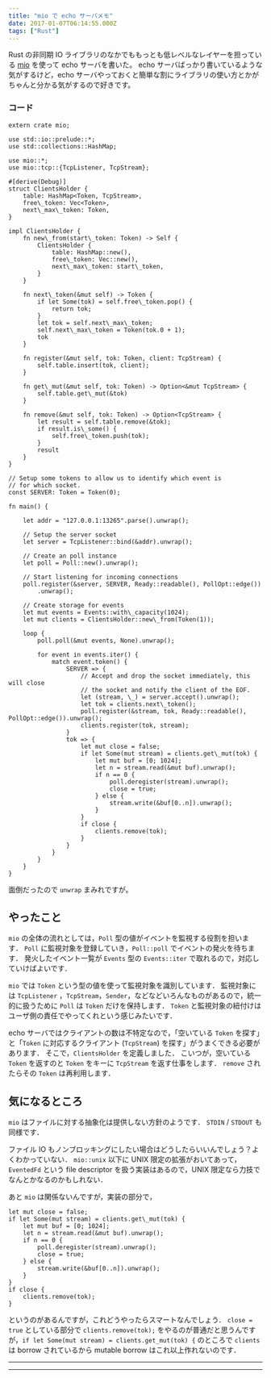 ```yaml
---
title: "mio で echo サーバメモ"
date: 2017-01-07T06:14:55.000Z
tags: ["Rust"]
---
```


Rust の非同期 IO ライブラリのなかでももっとも低レベルなレイヤーを担っている [mio](https://github.com/carllerche/mio) を使って echo サーバを書いた。
echo サーバばっかり書いているような気がするけど，echo サーバやっておくと簡単な割にライブラリの使い方とかがちゃんと分かる気がするので好きです。

### コード

```
extern crate mio;

use std::io::prelude::*;
use std::collections::HashMap;

use mio::*;
use mio::tcp::{TcpListener, TcpStream};

#[derive(Debug)]
struct ClientsHolder {
    table: HashMap<Token, TcpStream>,
    free\_token: Vec<Token>,
    next\_max\_token: Token,
}

impl ClientsHolder {
    fn new\_from(start\_token: Token) -> Self {
        ClientsHolder {
            table: HashMap::new(),
            free\_token: Vec::new(),
            next\_max\_token: start\_token,
        }
    }

    fn next\_token(&mut self) -> Token {
        if let Some(tok) = self.free\_token.pop() {
            return tok;
        }
        let tok = self.next\_max\_token;
        self.next\_max\_token = Token(tok.0 + 1);
        tok
    }

    fn register(&mut self, tok: Token, client: TcpStream) {
        self.table.insert(tok, client);
    }

    fn get\_mut(&mut self, tok: Token) -> Option<&mut TcpStream> {
        self.table.get\_mut(&tok)
    }

    fn remove(&mut self, tok: Token) -> Option<TcpStream> {
        let result = self.table.remove(&tok);
        if result.is\_some() {
            self.free\_token.push(tok);
        }
        result
    }
}

// Setup some tokens to allow us to identify which event is
// for which socket.
const SERVER: Token = Token(0);

fn main() {

    let addr = "127.0.0.1:13265".parse().unwrap();

    // Setup the server socket
    let server = TcpListener::bind(&addr).unwrap();

    // Create an poll instance
    let poll = Poll::new().unwrap();

    // Start listening for incoming connections
    poll.register(&server, SERVER, Ready::readable(), PollOpt::edge())
        .unwrap();

    // Create storage for events
    let mut events = Events::with\_capacity(1024);
    let mut clients = ClientsHolder::new\_from(Token(1));

    loop {
        poll.poll(&mut events, None).unwrap();

        for event in events.iter() {
            match event.token() {
                SERVER => {
                    // Accept and drop the socket immediately, this will close
                    // the socket and notify the client of the EOF.
                    let (stream, \_) = server.accept().unwrap();
                    let tok = clients.next\_token();
                    poll.register(&stream, tok, Ready::readable(), PollOpt::edge()).unwrap();
                    clients.register(tok, stream);
                }
                tok => {
                    let mut close = false;
                    if let Some(mut stream) = clients.get\_mut(tok) {
                        let mut buf = [0; 1024];
                        let n = stream.read(&mut buf).unwrap();
                        if n == 0 {
                            poll.deregister(stream).unwrap();
                            close = true;
                        } else {
                            stream.write(&buf[0..n]).unwrap();
                        }
                    }
                    if close {
                        clients.remove(tok);
                    }
                }
            }
        }
    }
}

```

面倒だったので `unwrap` まみれですが。

## やったこと

`mio` の全体の流れとしては，`Poll` 型の値がイベントを監視する役割を担います．
`Poll` に監視対象を登録していき，`Poll::poll` でイベントの発火を待ちます．
発火したイベント一覧が `Events` 型の `Events::iter` で取れるので，対応していけばよいです．

`mio` では `Token` という型の値を使って監視対象を識別しています．
監視対象には `TcpListener` ，`TcpStream`，`Sender`，などなどいろんなものがあるので，統一的に扱うために `Poll` は `Token` だけを保持します．
`Token` と監視対象の紐付けはユーザ側の責任でやってくれという感じみたいです．

echo サーバではクライアントの数は不特定なので，「空いている `Token` を探す」と「`Token` に対応するクライアント (`TcpStream`) を探す」がうまくできる必要があります．
そこで，`ClientsHolder` を定義しました．
こいつが，空いている `Token` を返すのと `Token` をキーに `TcpStream` を返す仕事をします．
`remove` されたらその `Token` は再利用します．

## 気になるところ

`mio` はファイルに対する抽象化は提供しない方針のようです．
`STDIN` / `STDOUT` も同様です．

ファイル IO もノンブロッキングにしたい場合はどうしたらいいんでしょう？よくわかっていない．
`mio::unix` 以下に UNIX 限定の拡張がおいてあって，`EventedFd` という file descriptor を扱う実装はあるので，UNIX 限定なら力技でなんとかなるのかもしれない．

あと `mio` は関係ないんですが，実装の部分で，

```
let mut close = false;
if let Some(mut stream) = clients.get\_mut(tok) {
    let mut buf = [0; 1024];
    let n = stream.read(&mut buf).unwrap();
    if n == 0 {
        poll.deregister(stream).unwrap();
        close = true;
    } else {
        stream.write(&buf[0..n]).unwrap();
    }
}
if close {
    clients.remove(tok);
}

```

というのがあるんですが，これどうやったらスマートなんでしょう．
`close = true` としている部分で `clients.remove(tok);` をやるのが普通だと思うんですが，`if let Some(mut stream) = clients.get_mut(tok) {` のところで `clients` は borrow されているから mutable borrow はこれ以上作れないのです．

---

---

